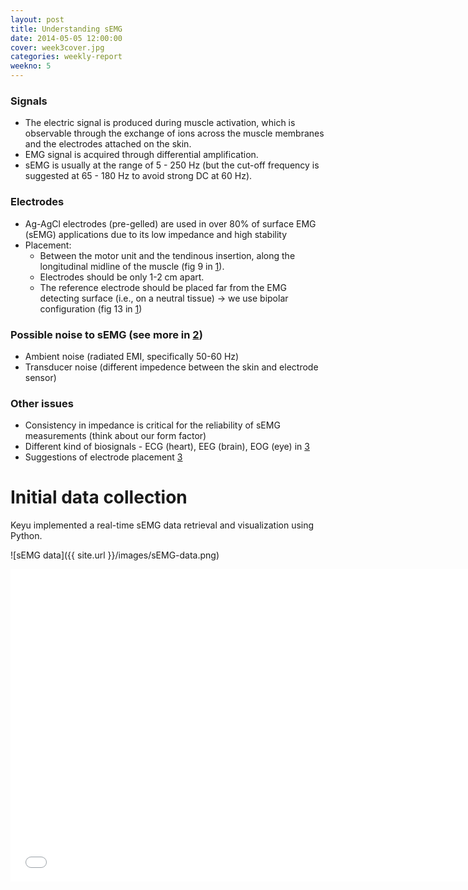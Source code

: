 ```yaml
---
layout: post
title: Understanding sEMG
date: 2014-05-05 12:00:00
cover: week3cover.jpg
categories: weekly-report
weekno: 5
---
```



### Signals

* The electric signal is produced during muscle activation, which is observable through the exchange of ions across the muscle membranes and the electrodes attached on the skin.
* EMG signal is acquired through differential amplification.
* sEMG is usually at the range of 5 - 250 Hz (but the cut-off frequency is suggested at 65 - 180 Hz to avoid strong DC at 60 Hz).

### Electrodes
* Ag-AgCl electrodes (pre-gelled) are used in over 80% of surface EMG (sEMG) applications due to its low impedance and high stability
* Placement: 
    * Between the motor unit and the tendinous insertion, along the longitudinal midline of the muscle (fig 9 in [1]).
    * Electrodes should be only 1-2 cm apart.
    * The reference electrode should be placed far from the EMG detecting surface (i.e., on a neutral tissue) → we use bipolar configuration (fig 13 in [1][1])

### Possible noise to sEMG (see more in [2][2])

* Ambient noise (radiated EMI, specifically 50-60 Hz)
* Transducer noise (different impedence between the skin and electrode sensor)

### Other issues

* Consistency in impedance is critical for the reliability of sEMG measurements (think about our form factor)
* Different kind of biosignals - ECG (heart), EEG (brain), EOG (eye) in [3][3]
* Suggestions of electrode placement [3][3]

[1]: http://cdn.intechopen.com/pdfs-wm/40131.pdf "Signal Acquisition Using Surface EMG and Circuit Design Considerations for Robotic Prosthesis"
[2]: http://www.bortec.ca/Images/pdf/EMG%20measurement%20and%20recording.pdf "Important Factors in Surface EMG Measurement"
[3]: http://www.elin.ttu.ee/mesel/Study/Subjects/0070BME/Content/BioElect/BESignal/BEsignal.htm "Bioelectric signals"

# Initial data collection

Keyu implemented a real-time sEMG data retrieval and visualization using Python.

![sEMG data]({{ site.url }}/images/sEMG-data.png)


<iframe src="//player.vimeo.com/video/94248218" width="734" height="500"
frameborder="0" webkitallowfullscreen mozallowfullscreen
allowfullscreen></iframe>
